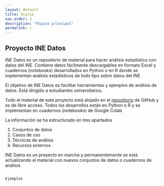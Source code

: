 ```yaml
---
layout: default
title: Inicio
nav_order: 1
description: "Pagina principal"
permalink: /
---
```


## Proyecto INE Datos



INE Datos es un repositorio de material para hacer análisis estadístico con datos del INE. Contiene datos fácilmente descargables en formato Excel y cuadernos (notebooks) desarrollados en Python o en R donde se implementan análisis estadísticos de todo tipo sobre datos del INE

El objetivo de INE Datos es facilitar herramientas y ejemplos de análisis de datos. Está dirigido a estudiantes universitarios. 

Todo el material de este proyecto está alojado en el [repositorio](https://JuanCervigon.github.io) de GitHub y es de libre acceso. Todos los desarrollos están en Python o R y se implementan en cuadernos (notebooks) de Google Colab 

La información se ha estructurado en tres apartados 

1. Conjuntos de datos
2. Casos de uso
3. Técnicas de análisis
4. Recursos externos


INE Datos es un proyecto en marcha y permanentemente se está actualizando el material con nuevos conjuntos de datos o cuadernos de análisis. 






```markdown

Ejemplos


```


